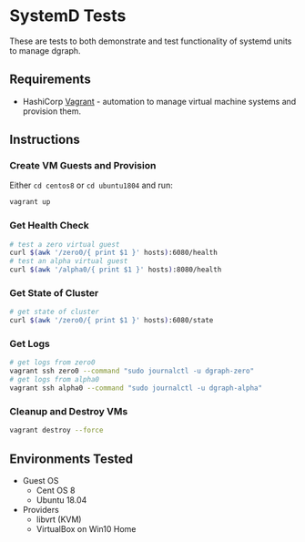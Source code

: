 # SystemD Tests

These are tests to both demonstrate and test functionality of systemd units to manage dgraph.

## Requirements

* HashiCorp [Vagrant](https://www.vagrantup.com/) - automation to manage virtual machine systems and provision them.

## Instructions

### Create VM Guests and Provision

Either `cd centos8` or `cd ubuntu1804` and run:

```bash
vagrant up
```

### Get Health Check

```bash
# test a zero virtual guest
curl $(awk '/zero0/{ print $1 }' hosts):6080/health
# test an alpha virtual guest
curl $(awk '/alpha0/{ print $1 }' hosts):8080/health
```

### Get State of Cluster

```bash
# get state of cluster
curl $(awk '/zero0/{ print $1 }' hosts):6080/state
```

### Get Logs

```bash
# get logs from zero0
vagrant ssh zero0 --command "sudo journalctl -u dgraph-zero"
# get logs from alpha0
vagrant ssh alpha0 --command "sudo journalctl -u dgraph-alpha"
```
### Cleanup and Destroy VMs

```bash
vagrant destroy --force
```

## Environments Tested

* Guest OS
  * Cent OS 8
  * Ubuntu 18.04
* Providers
  * libvrt (KVM)
  * VirtualBox on Win10 Home
